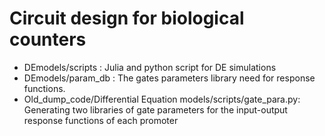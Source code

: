# Circuit design for biological counters

- DEmodels/scripts : Julia and python script for DE simulations
- DEmodels/param_db : The gates parameters library need for response functions.
- Old_dump_code/Differential Equation models/scripts/gate_para.py: Generating two libraries of gate parameters for the input-output response functions of each promoter 

